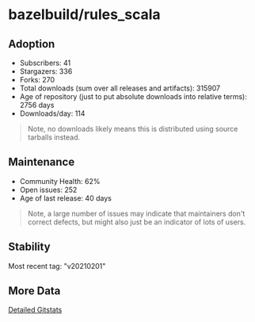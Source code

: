 # bazelbuild/rules_scala

## Adoption

- Subscribers: 41
- Stargazers: 336
- Forks: 270
- Total downloads (sum over all releases and artifacts): 315907
- Age of repository (just to put absolute downloads into relative terms): 2756 days
- Downloads/day: 114

> Note, no downloads likely means this is distributed using source tarballs instead.

## Maintenance

- Community Health: 62%
- Open issues: 252
- Age of last release: 40 days

> Note, a large number of issues may indicate that maintainers don't correct defects, but might also
> just be an indicator of lots of users.

## Stability

Most recent tag: "v20210201"

## More Data

[Detailed Gitstats](/bazel-catalog/gitstats/bazelbuild/rules_scala)

